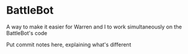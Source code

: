 # BattleBot
A way to make it easier for Warren and I to work simultaneously on the BattleBot's code

Put commit notes here, explaining what's different
